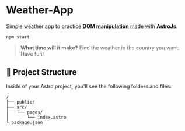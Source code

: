 # Weather-App

Simple weather app to practice **DOM manipulation** made with **AstroJs**.

```
npm start
```

>  **What time will it make?** Find the weather in the country you want. Have fun!

## 🚀 Project Structure
Inside of your Astro project, you'll see the following folders and files:

```
/
├── public/
├── src/
│   └── pages/
│       └── index.astro
└ package.json
```


